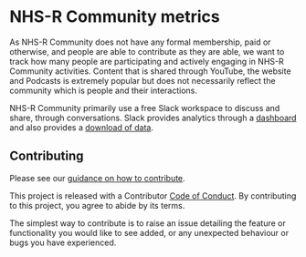 
<!-- README.md is generated from README.Rmd. Please edit that file -->

# NHS-R Community metrics

<!-- badges: start -->
<!-- badges: end -->

As NHS-R Community does not have any formal membership, paid or
otherwise, and people are able to contribute as they are able, we want
to track how many people are participating and actively engaging in
NHS-R Community activities. Content that is shared through YouTube, the
website and Podcasts is extremely popular but does not necessarily
reflect the community which is people and their interactions.

NHS-R Community primarily use a free Slack workspace to discuss and
share, through conversations. Slack provides analytics through a
[dashboard](https://slack.com/intl/en-gb/help/articles/218407447-View-your-Slack-analytics-dashboard)
and also provides a [download of
data](https://slack.com/intl/en-gb/help/articles/360057638533-Understand-the-data-in-your-Slack-analytics-dashboard).

## Contributing

Please see our [guidance on how to
contribute](https://tools.nhsrcommunity.com/contribution.html).

This project is released with a Contributor [Code of
Conduct](./CODE_OF_CONDUCT.md). By contributing to this project, you
agree to abide by its terms.

The simplest way to contribute is to raise an issue detailing the
feature or functionality you would like to see added, or any unexpected
behaviour or bugs you have experienced.
